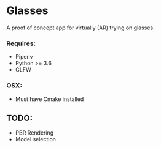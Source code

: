 # Glasses

A proof of concept app for virtually (AR) trying on glasses.

### Requires:
  - Pipenv
  - Python >= 3.6
  - GLFW

### OSX:
  - Must have Cmake installed

## TODO:
  - PBR Rendering
  - Model selection
